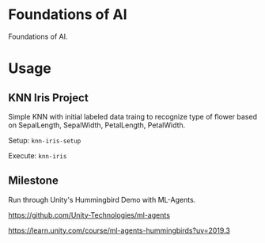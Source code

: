 # Foundations of AI

Foundations of AI.

# Usage

## KNN Iris Project

Simple KNN with initial labeled data traing to recognize type of flower based
on SepalLength, SepalWidth, PetalLength, PetalWidth.

Setup: `knn-iris-setup`

Execute: `knn-iris`

## Milestone

Run through Unity's Hummingbird Demo with ML-Agents.

https://github.com/Unity-Technologies/ml-agents

https://learn.unity.com/course/ml-agents-hummingbirds?uv=2019.3

